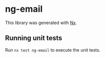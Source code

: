 # ng-email

This library was generated with [Nx](https://nx.dev).

## Running unit tests

Run `nx test ng-email` to execute the unit tests.
